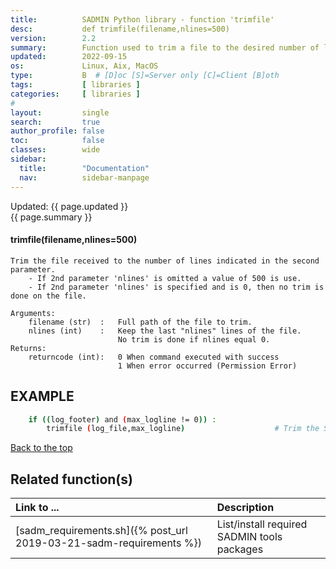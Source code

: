 ```yaml
---
title:          SADMIN Python library - function 'trimfile'
desc:           def trimfile(filename,nlines=500)
version:        2.2
summary:        Function used to trim a file to the desired number of lines.
updated:        2022-09-15
os:             Linux, Aix, MacOS
type:           B  # [D]oc [S]=Server only [C]=Client [B]oth
tags:           [ libraries ] 
categories:     [ libraries ] 
#
layout:         single
search:         true
author_profile: false
toc:            false
classes:        wide
sidebar:
  title:        "Documentation"
  nav:          sidebar-manpage
---
```


<a id="top_of_page"></a>
Updated: {{ page.updated }}   
{{ page.summary }} 


<h4 style="text-align:left">trimfile(filename,nlines=500)</h4>

```
Trim the file received to the number of lines indicated in the second parameter.
    - If 2nd parameter 'nlines' is omitted a value of 500 is use.
    - If 2nd parameter 'nlines' is specified and is 0, then no trim is done on the file.
    
Arguments:
    filename (str)  :   Full path of the file to trim.
    nlines (int)    :   Keep the last "nlines" lines of the file.
                        No trim is done if nlines equal 0.
Returns:
    returncode (int):   0 When command executed with success 
                        1 When error occurred (Permission Error)
```


<a id="examples"></a>
## EXAMPLE

```bash
    if ((log_footer) and (max_logline != 0)) : 
        trimfile (log_file,max_logline)                    # Trim the Script Log

```
[Back to the top](#top_of_page)

<a id="seealso"></a>
## Related function(s)

| Link to ...| Description |  
| :--- | :--- |  
| [sadm_requirements.sh]({% post_url 2019-03-21-sadm-requirements %})               | List/install required SADMIN tools packages  
